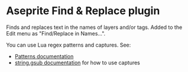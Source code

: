# Aseprite Find & Replace plugin

Finds and replaces text in the names of layers and/or tags. Added to the Edit menu as "Find/Replace in Names...".

You can use Lua regex patterns and captures. See:
- [Patterns documentation](https://www.lua.org/manual/5.3/manual.html#6.4.1)
- [string.gsub documentation](https://www.lua.org/manual/5.3/manual.html#pdf-string.gsub) for how to use captures
